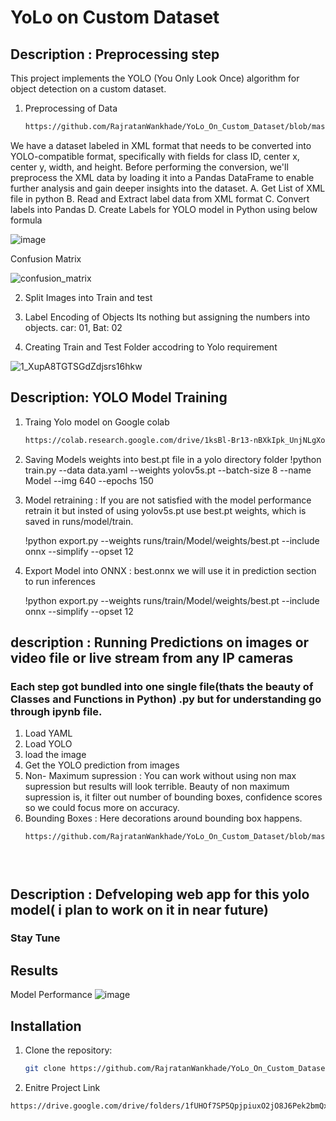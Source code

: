 # YoLo on Custom Dataset

## Description : Preprocessing step
This project implements the YOLO (You Only Look Once) algorithm for object detection on a custom dataset. 
1. Preprocessing of Data
   ```bash
   https://github.com/RajratanWankhade/YoLo_On_Custom_Dataset/blob/master/1_datapreparation/01_extract_object_info_xml.ipynb

We have a dataset labeled in XML format that needs to be converted into YOLO-compatible format, specifically with fields for class ID, center x, center y, width, and height. Before performing the conversion, we'll preprocess the XML data by loading it into a Pandas DataFrame to enable further analysis and gain deeper insights into the dataset.
            A. Get List of XML file in python
            B. Read and Extract label data from XML format
            C. Convert labels into Pandas
            D. Create Labels for YOLO model in Python using below formula 




   ![image](https://github.com/user-attachments/assets/8143a78f-678f-4e93-8e42-30ade68f0c44)







Confusion Matrix



![confusion_matrix](https://github.com/user-attachments/assets/9502cd22-76fd-4686-8cdb-78d8d30c0f9d)

   


2. Split Images into Train and test

3. Label Encoding of Objects
   Its nothing but assigning the numbers into objects. car: 01, Bat: 02

   

5. Creating Train and Test Folder accodring to Yolo requirement



![1_XupA8TGTSGdZdjsrs16hkw](https://github.com/user-attachments/assets/37b423ab-fcbe-4888-ae95-6d925fdd0630)




## Description: YOLO Model Training 

1. Traing Yolo model on Google colab
   ```bash
   https://colab.research.google.com/drive/1ksBl-Br13-nBXkIpk_UnjNLgXo0bMIxA?usp=sharing

2. Saving Models weights into best.pt file in a yolo directory folder
         !python train.py --data data.yaml --weights yolov5s.pt --batch-size 8 --name Model --img 640 --epochs 150

   
4. Model retraining : If you are not satisfied with the model performance retrain it but insted of using yolov5s.pt use best.pt weights, which is saved in runs/model/train.

   !python export.py --weights runs/train/Model/weights/best.pt --include onnx --simplify --opset 12

   
5. Export Model into ONNX : best.onnx we will use it in prediction section to run inferences

   !python export.py --weights runs/train/Model/weights/best.pt --include onnx --simplify --opset 12



## description : Running Predictions on images or video file or live stream  from any IP cameras

### Each step got bundled into one single file(thats the beauty of Classes and Functions in Python) .py but for understanding go through ipynb file. 
1. Load YAML
2. Load YOLO
3. load the image
4. Get the YOLO prediction from images
5. Non- Maximum supression : You can work without using non max supression but results will look terrible. Beauty of non maximum supression is, it filter out number of bounding boxes, confidence scores so we could focus more on accuracy.
6. Bounding Boxes : Here decorations around bounding box happens.
   ```bash
   https://github.com/RajratanWankhade/YoLo_On_Custom_Dataset/blob/master/2_Predictions/yolo_predictions.py


   
   

## Description : Defveloping web app for this yolo model( i plan to work on it in near future)


### Stay Tune

   

## Results       


   
 Model Performance
 ![image](https://github.com/user-attachments/assets/358efc70-3993-4b3a-837f-f056a7472f8e)


 
 

## Installation
1. Clone the repository:
   ```bash
   git clone https://github.com/RajratanWankhade/YoLo_On_Custom_Dataset.git

2. Enitre Project Link
```bash
https://drive.google.com/drive/folders/1fUHOf7SP5QpjpiuxO2jO8J6Pek2bmQxS?usp=sharing   



